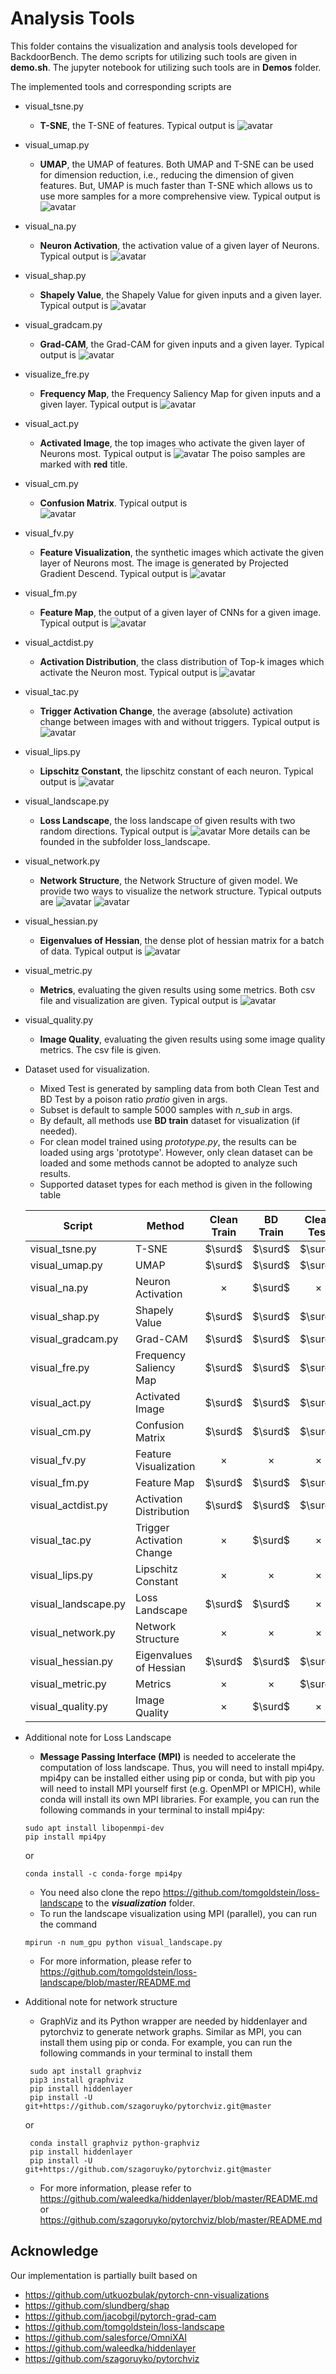 # Analysis Tools

This folder contains the visualization and analysis tools developed for BackdoorBench. The demo scripts for utilizing such tools are given in **demo.sh**. The jupyter notebook for utilizing such tools are in **Demos** folder.

The implemented tools and corresponding scripts are
* visual_tsne.py
    * **T-SNE**,  the T-SNE of features. Typical output is 
    ![avatar](analysis/demo_images/demo_tsne.jpg)

* visual_umap.py
    * **UMAP**,  the UMAP of features. Both UMAP and T-SNE can be used for dimension reduction, i.e., reducing the dimension of given features. But, UMAP is much faster than T-SNE which allows us to use more samples for a more comprehensive view. Typical output is 
    ![avatar](./demo_images/demo_umap.png)

* visual_na.py
    * **Neuron Activation**, the activation value of a given layer of Neurons. Typical output is 
    ![avatar](./demo_images/demo_na.png)

* visual_shap.py
    * **Shapely Value**, the Shapely Value for given inputs and a given layer. Typical output is 
    ![avatar](./demo_images/demo_shap.png)

* visual_gradcam.py
    * **Grad-CAM**, the Grad-CAM for given inputs and a given layer. Typical output is 
    ![avatar](./demo_images/demo_gradcam.png)

* visualize_fre.py
    * **Frequency Map**, the Frequency Saliency Map for given inputs and a given layer. Typical output is 
    ![avatar](./demo_images/demo_fre.png)

* visual_act.py
    * **Activated Image**, the top images who activate the given layer of Neurons most. Typical output is 
    ![avatar](./demo_images/demo_act.png)
    The poiso samples are marked with **red** title.

* visual_cm.py
    * **Confusion Matrix**. Typical output is  
    ![avatar](./demo_images/demo_cm.png)

* visual_fv.py
    * **Feature Visualization**, the synthetic images which activate the given layer of Neurons most. The image is generated by Projected Gradient Descend. Typical output is 
    ![avatar](./demo_images/demo_fv.png)

* visual_fm.py
    * **Feature Map**, the output of a given layer of CNNs for a given image. Typical output is 
    ![avatar](./demo_images/demo_out.png)


* visual_actdist.py
    * **Activation Distribution**, the class distribution of Top-k images which activate the Neuron most. Typical output is 
    ![avatar](./demo_images/demo_path.png)

* visual_tac.py
    * **Trigger Activation Change**, the average (absolute) activation change between images with and without triggers. Typical output is 
    ![avatar](./demo_images/demo_tac.png)

* visual_lips.py
    * **Lipschitz Constant**, the lipschitz constant of each neuron. Typical output is 
    ![avatar](./demo_images/demo_lips.png) 

* visual_landscape.py
    * **Loss Landscape**, the loss landscape of given results with two random directions. Typical output is 
    ![avatar](./demo_images/demo_landscape.png)
    More details can be founded in the subfolder loss_landscape.

* visual_network.py
    * **Network Structure**, the Network Structure of given model. We provide two ways to visualize the network structure. Typical outputs are 
    ![avatar](./demo_images/demo_network.png)
    ![avatar](./demo_images/demo_network_2.png)

* visual_hessian.py
    * **Eigenvalues of Hessian**, the dense plot of hessian matrix for a batch of data. Typical output is 
    ![avatar](./demo_images/demo_hessian.png)

* visual_metric.py
    * **Metrics**, evaluating the given results using some metrics. Both csv file and visualization are given. Typical output is 
    ![avatar](./demo_images/demo_metric.png)

* visual_quality.py
    * **Image Quality**, evaluating the given results using some image quality metrics. The csv file is given.


* Dataset used for visualization. 
    * Mixed Test is generated by sampling data from both Clean Test and BD Test by a poison ratio *pratio* given in args.
    * Subset is default to sample 5000 samples with *n_sub* in args.
    * By default, all methods use **BD train** dataset for visualization (if needed).
    * For clean model trained using *prototype.py*, the results can be loaded using args 'prototype'. However, only clean dataset can be loaded and some methods cannot be adopted to analyze such results.
    * Supported dataset types for each method is given in the following table

    |        Script        |          Method         | Clean Train | BD Train | Clean Test | BD Test  | Mixed Test |  Subset  | Remark |
    |----------------------|-------------------------|:-----------:|:--------:|:----------:|:--------:|:----------:|:--------:|:------:|
    | visual_tsne.py       | T-SNE                   |   $\surd$   | $\surd$  |  $\surd$   | $\times$ |   $\surd$  |  $\surd$ |        |
    | visual_umap.py       | UMAP                    |   $\surd$   | $\surd$  |  $\surd$   | $\times$ |   $\surd$  |  $\surd$ |        |
    | visual_na.py         | Neuron Activation       |   $\times$  | $\surd$  |  $\times$  | $\surd$  |   $\times$ |  $\surd$ | BD only|
    | visual_shap.py       | Shapely Value           |   $\surd$   | $\surd$  |  $\surd$   | $\surd$  |   $\surd$  |  $\surd$ |        |
    | visual_gradcam.py    | Grad-CAM                |   $\surd$   | $\surd$  |  $\surd$   | $\surd$  |   $\surd$  |  $\surd$ |        |
    | visual_fre.py        | Frequency Saliency Map  |   $\surd$   | $\surd$  |  $\surd$   | $\surd$  |   $\surd$  |  $\surd$ |        |
    | visual_act.py        | Activated Image         |   $\surd$   | $\surd$  |  $\surd$   | $\surd$  |   $\surd$  |  $\surd$ |        |
    | visual_cm.py         | Confusion Matrix        |   $\surd$   | $\surd$  |  $\surd$   | $\surd$  |   $\times$ |  $\times$|        |
    | visual_fv.py         | Feature Visualization   |   $\times$  | $\times$ |  $\times$  | $\times$ |   $\times$ |  $\times$|        |
    | visual_fm.py         | Feature Map             |   $\surd$   | $\surd$  |  $\surd$   | $\surd$  |   $\times$ |  $\times$|        |
    | visual_actdist.py    | Activation Distribution |   $\surd$   | $\surd$  |  $\surd$   | $\surd$  |   $\surd$  |  $\surd$ |        |
    | visual_tac.py        | Trigger Activation Change |   $\times$  | $\surd$  |  $\times$  | $\surd$  |   $\times$ |  $\surd$ | BD only|
    | visual_lips.py       | Lipschitz Constant      |   $\times$  | $\times$ |  $\times$  | $\times$ |   $\times$ | $\times$ |        |
    | visual_landscape.py  | Loss Landscape          |   $\surd$   | $\surd$  |  $\times$  | $\times$ |   $\times$ | $\times$ |        |
    | visual_network.py    | Network Structure       |   $\times$  | $\times$ |  $\times$  | $\times$ |   $\times$ | $\times$ |        |
    | visual_hessian.py    | Eigenvalues of Hessian  |   $\surd$   | $\surd$  |  $\surd$   | $\surd$  |   $\times$ | $\times$ |        |
    | visual_metric.py     | Metrics          |   $\times$   | $\times$  |  $\surd$   | $\surd$  |   $\times$ | $\times$ |        |
    | visual_quality.py    |   Image Quality  |   $\times$   | $\surd$  |  $\times$   | $\surd$  |   $\surd$ | $\surd$ |        |
    
* Additional note for Loss Landscape
    * **Message Passing Interface (MPI)** is needed to accelerate the computation of loss landscape. Thus, you will need to install mpi4py. mpi4py can be installed either using pip or conda, but with pip you will need to install MPI yourself first (e.g. OpenMPI or MPICH), while conda will install its own MPI libraries. For example, you can run the following commands in your terminal to install mpi4py:
    ``` 
    sudo apt install libopenmpi-dev
    pip install mpi4py
    ```
    or
    ``` 
    conda install -c conda-forge mpi4py
    ``` 
    * You need also clone the repo https://github.com/tomgoldstein/loss-landscape to the ***visualization*** folder.
    * To run the landscape visualization using MPI (parallel), you can run the command 
    ``` 
    mpirun -n num_gpu python visual_landscape.py 
    ``` 
    * For more information, please refer to https://github.com/tomgoldstein/loss-landscape/blob/master/README.md
    
* Additional note for network structure
    * GraphViz and its Python wrapper are needed by hiddenlayer and pytorchviz to generate network graphs. Similar as MPI, you can install them using pip or conda. For example, you can run the following commands in your terminal to install them
    ``` 
     sudo apt install graphviz
     pip3 install graphviz
     pip install hiddenlayer
     pip install -U git+https://github.com/szagoruyko/pytorchviz.git@master
    ```
    or
    ``` 
     conda install graphviz python-graphviz
     pip install hiddenlayer
     pip install -U git+https://github.com/szagoruyko/pytorchviz.git@master
    ``` 
    * For more information, please refer to https://github.com/waleedka/hiddenlayer/blob/master/README.md or https://github.com/szagoruyko/pytorchviz/blob/master/README.md



## Acknowledge
Our implementation is partially built based on 
- https://github.com/utkuozbulak/pytorch-cnn-visualizations
- https://github.com/slundberg/shap
- https://github.com/jacobgil/pytorch-grad-cam
- https://github.com/tomgoldstein/loss-landscape
- https://github.com/salesforce/OmniXAI        
- https://github.com/waleedka/hiddenlayer  
- https://github.com/szagoruyko/pytorchviz        
